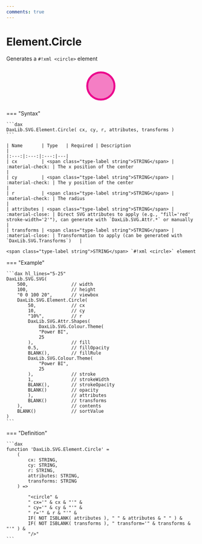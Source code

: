 ```yaml
---
comments: true
---
```


# Element.Circle

Generates a `#!xml <circle>` element

<svg width='500' height='100' viewbox= '0 0 100 20' xmlns='http://www.w3.org/2000/svg'><circle cx='50' cy='10' r='10%' fill='#EC008C' fill-opacity='0.5' stroke='#EC008C' stroke-width='1'  /></svg>

=== "Syntax"

    ```dax
    DaxLib.SVG.Element.Circle( cx, cy, r, attributes, transforms )
    ```

    | Name       | Type   | Required | Description                                                               |
    |:---:|:---:|:---:|---|
    | cx         | <span class="type-label string">STRING</span> | :material-check: | The x position of the center                                             |
    | cy         | <span class="type-label string">STRING</span> | :material-check: | The y position of the center                                             |
    | r          | <span class="type-label string">STRING</span> | :material-check: | The radius                                                               |
    | attributes | <span class="type-label string">STRING</span> | :material-close: | Direct SVG attributes to apply (e.g., "fill='red' stroke-width='2'"), can generate with `DaxLib.SVG.Attr.*` or manually |
    | transforms | <span class="type-label string">STRING</span> | :material-close: | Transformation to apply (can be generated with `DaxLib.SVG.Transforms`)   |

    <span class="type-label string">STRING</span> `#!xml <circle>` element

=== "Example"

    ```dax hl_lines="5-25"
    DaxLib.SVG.SVG(
        500,                // width
        100,                // height
        "0 0 100 20",       // viewbox
        DaxLib.SVG.Element.Circle(
            50,             // cx
            10,             // cy
            "10%",          // r
            DaxLib.SVG.Attr.Shapes(
                DaxLib.SVG.Colour.Theme(
                "Power BI",
                25
            ),              // fill
            0.5,            // fillOpacity
            BLANK(),        // fillRule   
            DaxLib.SVG.Colour.Theme(
                "Power BI",
                25
            ),              // stroke
            1,              // strokeWidth
            BLANK(),        // strokeOpacity
            BLANK()         // opacity
            ),              // attributes
            BLANK()         // transforms
        ),                  // contents
        BLANK()             // sortValue
    )
    ```

=== "Definition"

    ```dax
    function 'DaxLib.SVG.Element.Circle' = 
        (
            cx: STRING,
            cy: STRING,
            r: STRING,
            attributes: STRING,
            transforms: STRING
        ) =>

            "<circle" &
            " cx='" & cx & "'" &
            " cy='" & cy & "'" &
            " r='" & r & "'" &
            IF( NOT ISBLANK( attributes ), " " & attributes & " " ) &
            IF( NOT ISBLANK( transforms ), " transform='" & transforms & "'" ) & 
            "/>"
    ```